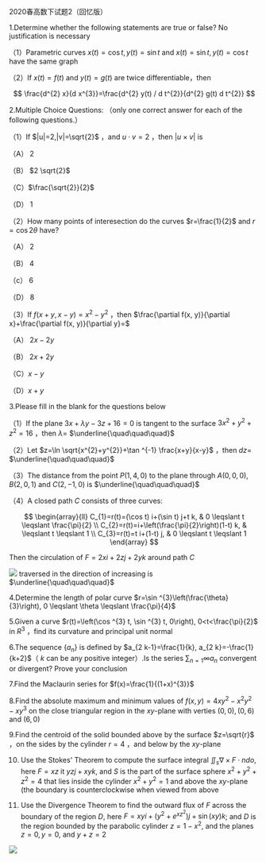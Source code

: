 2020春高数下试题2（回忆版）

1.Determine whether the following statements are true or false? No justification is necessary

（1）Parametric curves $x(t)=\cos t, y(t)=\sin t$ and $x(t)=\sin t, y(t)=\cos t$ have the same graph

（2）If $x(t)=f(t)$ and $y(t)=g(t)$ are twice differentiable，then

$$
\frac{d^{2} x}{d x^{3}}=\frac{d^{2} y(t) / d t^{2}}{d^{2} g(t) d t^{2}}
$$

2.Multiple Choice Questions: （only one correct answer for each of the following questions.）

（1）If $|u|=2,|v|=\sqrt{2}$ ，and $u \cdot v=2$ ，then $|u \times v|$ is

（A） 2

（B） $2 \sqrt{2}$

（C）$\frac{\sqrt{2}}{2}$

（D） 1

（2）How many points of interesection do the curves $r=\frac{1}{2}$ and $r=\cos 2 \theta$ have?

（A） 2

（B） 4

（c） 6

（D） 8

（3）If $f(x+y, x-y)=x^{2}-y^{2}$ ，then $\frac{\partial f(x, y)}{\partial x}+\frac{\partial f(x, y)}{\partial y}=$

（A） $2 x-2 y$

（B） $2 x+2 y$

（C）$x-y$

（D）$x+y$

3.Please fill in the blank for the questions below

（1）If the plane $3 x+\lambda y-3 z+16=0$ is tangent to the surface $3 x^{2}+y^{2}+z^{2}=16$ ，then $\lambda=$ $\underline{\quad\quad\quad}$

（2）Let $z=\ln \sqrt{x^{2}+y^{2}}+\tan ^{-1} \frac{x+y}{x-y}$ ，then $d z=$ $\underline{\quad\quad\quad}$

（3）The distance from the point $P(1,4,0)$ to the plane through $A(0,0,0), B(2,0,1)$ and $C(2,-1,0)$ is $\underline{\quad\quad\quad}$

（4）A closed path $C$ consists of three curves:

$$
\begin{array}{ll}
C_{1}=r(t)=(\cos t) i+(\sin t) j+t k, & 0 \leqslant t \leqslant \frac{\pi}{2} \\
C_{2}=r(t)=i+\left(\frac{\pi}{2}\right)(1-t) k, & \leqslant t \leqslant 1 \\
C_{3}=r(t)=t i+(1-t) j, & 0 \leqslant t \leqslant 1
\end{array}
$$

Then the circulation of $F=2 x i+2 z j+2 y k$ around path $C$

![](https://cdn.mathpix.com/cropped/2025_04_21_e5ccb79aa26c13de6700g-1.jpg?height=1987&width=2404&top_left_y=7479&top_left_x=7521) traversed in the direction of increasing is $\underline{\quad\quad\quad}$

4.Determine the length of polar curve $r=\sin ^{3}\left(\frac{\theta}{3}\right), 0 \leqslant \theta \leqslant \frac{\pi}{4}$

5.Given a curve $r(t)=\left(\cos ^{3} t, \sin ^{3} t, 0\right), 0<t<\frac{\pi}{2}$ in $R^{3}$ ，find its curvature and principal unit normal

6.The sequence $\left\{a_{n}\right\}$ is defined by $a_{2 k-1}=\frac{1}{k}, a_{2 k}=-\frac{1}{k+2}$（ $k$ can be any positive integer）.Is the series $\sum_{n=1} \infty a_{n}$ convergent or divergent? Prove your conclusion

7.Find the Maclaurin series for $f(x)=\frac{1}{(1+x)^{3}}$

8.Find the absolute maximum and minimum values of $f(x, y)=4 x y^{2}-x^{2} y^{2}-x y^{3}$ on the close triangular region in the $x y$-plane with verties $(0,0),(0,6)$ and $(6,0)$

9.Find the centroid of the solid bounded above by the surface $z=\sqrt{r}$ ，on the sides by the cylinder $r=4$ ，and below by the $x y$-plane

10. Use the Stokes' Theorem to compute the surface integral $\iint_{s} \nabla \times F \cdot n d o$, here $F=x z$ it $y z j+x y k$, and $S$ is the part of the surface sphere $x^{2}+y^{2}+z^{2}=4$ that lies inside the cylinder $x^{2}+y^{2}=1$ and above the $x y$-plane (the boundary is counterclockwise when viewed from above

11. Use the Divergence Theorem to find the outward flux of $F$ across the boundary of the region $D$, here $F=x y i+\left(y^{2}+e^{x z^{2}}\right) j+\sin (x y) k$; and $D$ is the region bounded by the parabolic cylinder $z=1-x^{2}$, and the planes $z=0, y=0$, and $y+z=2$

![](https://cdn.mathpix.com/cropped/2025_04_21_e5ccb79aa26c13de6700g-2.jpg?height=2140&width=2668&top_left_y=3347&top_left_x=3305)

